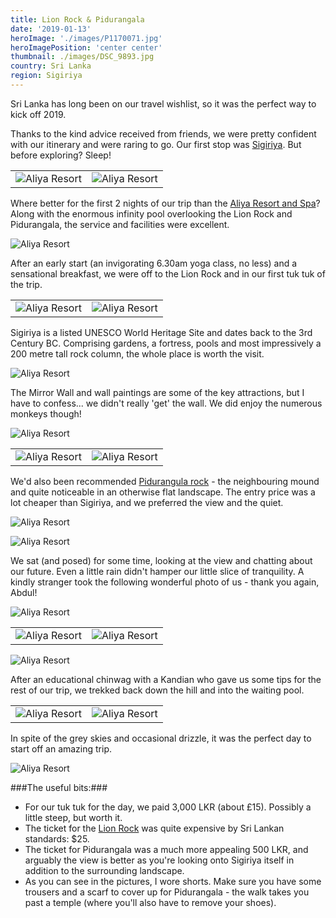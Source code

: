 ```yaml
---
title: Lion Rock & Pidurangala
date: '2019-01-13'
heroImage: './images/P1170071.jpg'
heroImagePosition: 'center center'
thumbnail: ./images/DSC_9893.jpg
country: Sri Lanka
region: Sigiriya
---
```


Sri Lanka has long been on our travel wishlist, so it was the perfect way to kick off 2019.

Thanks to the kind advice received from friends, we were pretty confident with our itinerary and were raring to go. Our first stop was [Sigiriya](https://sigiriyatourism.com/). But before exploring? Sleep!

|                                        |                                        |
| -------------------------------------- | -------------------------------------- |
| ![Aliya Resort](./images/P1160965.jpg) | ![Aliya Resort](./images/P1160969.jpg) |

Where better for the first 2 nights of our trip than the [Aliya Resort and Spa](https://www.booking.com/hotel/lk/aliya-resort-and-spa.en-gb.html)? Along with the enormous infinity pool overlooking the Lion Rock and Pidurangala, the service and facilities were excellent.

![Aliya Resort](./images/P1160983.jpg)

After an early start (an invigorating 6.30am yoga class, no less) and a sensational breakfast, we were off to the Lion Rock and in our first tuk tuk of the trip.

|                                        |                                        |
| -------------------------------------- | -------------------------------------- |
| ![Aliya Resort](./images/P1170068.jpg) | ![Aliya Resort](./images/P1170090.jpg) |

Sigiriya is a listed UNESCO World Heritage Site and dates back to the 3rd Century BC. Comprising gardens, a fortress, pools and most impressively a 200 metre tall rock column, the whole place is worth the visit.

![Aliya Resort](./images/DSC_9490.jpg)

The Mirror Wall and wall paintings are some of the key attractions, but I have to confess... we didn't really 'get' the wall. We did enjoy the numerous monkeys though!

![Aliya Resort](./images/DSC_9508-ANIMATION.gif)

|                                        |                                        |
| -------------------------------------- | -------------------------------------- |
| ![Aliya Resort](./images/DSC_9893.jpg) | ![Aliya Resort](./images/DSC_9541.jpg) |

We'd also been recommended [Pidurangula rock](https://www.tripadvisor.co.uk/Attraction_Review-g304141-d3220900-Reviews-Pidurangala_Rock-Sigiriya_Central_Province.html) - the neighbouring mound and quite noticeable in an otherwise flat landscape. The entry price was a lot cheaper than Sigiriya, and we preferred the view and the quiet.

![Aliya Resort](./images/P1170134.jpg)

![Aliya Resort](./images/P1170150.jpg)

We sat (and posed) for some time, looking at the view and chatting about our future. Even a little rain didn't hamper our little slice of tranquility. A kindly stranger took the following wonderful photo of us - thank you again, Abdul!

![Aliya Resort](./images/DSC_2156.jpg)

|                                        |                                        |
| -------------------------------------- | -------------------------------------- |
| ![Aliya Resort](./images/P1170360.jpg) | ![Aliya Resort](./images/P1170179.jpg) |

![Aliya Resort](./images/DSC_9901.jpg)

After an educational chinwag with a Kandian who gave us some tips for the rest of our trip, we trekked back down the hill and into the waiting pool.

|                                        |                                        |
| -------------------------------------- | -------------------------------------- |
| ![Aliya Resort](./images/P1160977.jpg) | ![Aliya Resort](./images/P1160980.jpg) |

In spite of the grey skies and occasional drizzle, it was the perfect day to start off an amazing trip.

![Aliya Resort](./images/IMG_20190113_180747.jpg)

###The useful bits:###

- For our tuk tuk for the day, we paid 3,000 LKR (about £15). Possibly a little steep, but worth it.
- The ticket for the [Lion Rock](https://sigiriyatourism.com/) was quite expensive by Sri Lankan standards: \$25.
- The ticket for Pidurangala was a much more appealing 500 LKR, and arguably the view is better as you're looking onto Sigiriya itself in addition to the surrounding landscape.
- As you can see in the pictures, I wore shorts. Make sure you have some trousers and a scarf to cover up for Pidurangala - the walk takes you past a temple (where you'll also have to remove your shoes).
